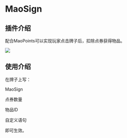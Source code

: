 # MaoSign

## 插件介绍

配合MaoPoints可以实现玩家点击牌子后，扣除点券获得物品。

![](https://i.loli.net/2020/03/09/Aw7kRND81zF2lOG.jpg)

## 使用介绍

在牌子上写：

MaoSign

点券数量

物品ID

自定义语句



即可生效。